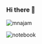 ### Hi there 👋

<!--
**Najam-dev/Najam-dev** is a ✨ _special_ ✨ repository because its `README.md` (this file) appears on your GitHub profile.

Here are some ideas to get you started:

- 🔭 I’m currently working on ...
- 🌱 I’m currently learning ...
- 👯 I’m looking to collaborate on ...
- 🤔 I’m looking for help with ...
- 💬 Ask me about ...
- 📫 How to reach me: ...
- ⚡ Fun fact: ...
-->
![mnajam](https://road-to-kaggle-grandmaster.vercel.app/api/simple/mnajam)


![notebook](https://road-to-kaggle-grandmaster.vercel.app/api/badges/{mnajam}/{notebook})

